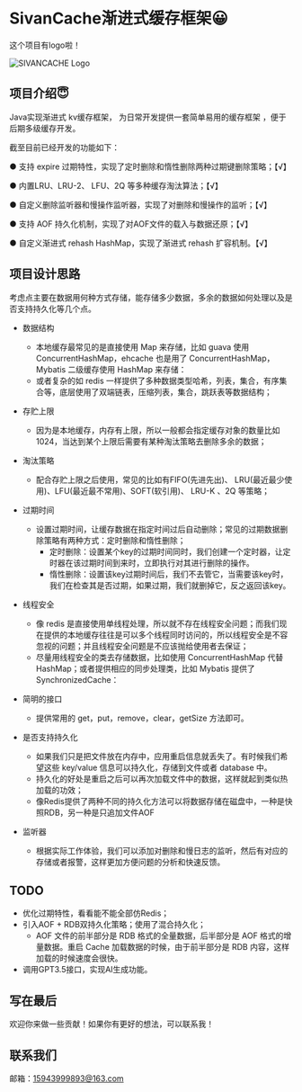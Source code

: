 # SivanCache渐进式缓存框架😀

这个项目有logo啦！

![SIVANCACHE Logo](https://p16-flow-sign-sg.ciciai.com/ocean-cloud-tos-sg/44b6453b8a67444ba9a4c2f258fa1df0.png~tplv-0es2k971ck-image.png?rk3s=18ea6f23&x-expires=1742024775&x-signature=6MIh%2FpRxBN0EjJsKr0UeS%2BH6tY0%3D)

## 项目介绍😇
Java实现渐进式 kv缓存框架， 为日常开发提供一套简单易用的缓存框架 ，便于后期多级缓存开发。 

截至目前已经开发的功能如下：

● 支持 expire 过期特性，实现了定时删除和惰性删除两种过期键删除策略；【√】

● 内置LRU、LRU-2、 LFU、2Q 等多种缓存淘汰算法；【√】

● 自定义删除监听器和慢操作监听器，实现了对删除和慢操作的监听；【√】

● 支持 AOF 持久化机制，实现了对AOF文件的载入与数据还原；【√】

● 自定义渐进式 rehash HashMap，实现了渐进式 rehash 扩容机制。【√】

## 项目设计思路
考虑点主要在数据用何种方式存储，能存储多少数据，多余的数据如何处理以及是否支持持久化等几个点。

- 数据结构
   - 本地缓存最常见的是直接使用 Map 来存储，比如 guava 使用 ConcurrentHashMap，ehcache 也是用了 ConcurrentHashMap，Mybatis 二级缓存使用 HashMap 来存储：
   - 或者复杂的如 redis 一样提供了多种数据类型哈希，列表，集合，有序集合等，底层使用了双端链表，压缩列表，集合，跳跃表等数据结构；

- 存贮上限
   - 因为是本地缓存，内存有上限，所以一般都会指定缓存对象的数量比如 1024，当达到某个上限后需要有某种淘汰策略去删除多余的数据；

- 淘汰策略
   - 配合存贮上限之后使用，常见的比如有FIFO(先进先出)、 LRU(最近最少使用)、LFU(最近最不常用)、SOFT(软引用)、 LRU-K 、2Q 等策略；

- 过期时间
   - 设置过期时间，让缓存数据在指定时间过后自动删除；常见的过期数据删除策略有两种方式：定时删除和惰性删除；
     - 定时删除：设置某个key的过期时间同时，我们创建一个定时器，让定时器在该过期时间到来时，立即执行对其进行删除的操作。
     - 惰性删除：设置该key过期时间后，我们不去管它，当需要该key时，我们在检查其是否过期，如果过期，我们就删掉它，反之返回该key。

- 线程安全
   - 像 redis 是直接使用单线程处理，所以就不存在线程安全问题；而我们现在提供的本地缓存往往是可以多个线程同时访问的，所以线程安全是不容忽视的问题；并且线程安全问题是不应该抛给使用者去保证；
   - 尽量用线程安全的类去存储数据，比如使用 ConcurrentHashMap 代替 HashMap；或者提供相应的同步处理类，比如 Mybatis 提供了 SynchronizedCache：

- 简明的接口
   - 提供常用的 get，put，remove，clear，getSize 方法即可。

- 是否支持持久化
   - 如果我们只是把文件放在内存中，应用重启信息就丢失了。有时候我们希望这些 key/value 信息可以持久化，存储到文件或者 database 中。
   - 持久化的好处是重启之后可以再次加载文件中的数据，这样就起到类似热加载的功效；
   - 像Redis提供了两种不同的持久化方法可以将数据存储在磁盘中，一种是快照RDB，另一种是只追加文件AOF

- 监听器
   - 根据实际工作体验，我们可以添加对删除和慢日志的监听，然后有对应的存储或者报警，这样更加方便问题的分析和快速反馈。

## TODO

- 优化过期特性，看看能不能全部仿Redis；
- 引入AOF + RDB双持久化策略；使用了混合持久化；
   - AOF 文件的前半部分是 RDB 格式的全量数据，后半部分是 AOF 格式的增量数据。重启 Cache 加载数据的时候，由于前半部分是 RDB 内容，这样加载的时候速度会很快。
- 调用GPT3.5接口，实现AI生成功能。

## 写在最后

欢迎你来做一些贡献！如果你有更好的想法，可以联系我！

## 联系我们
邮箱：15943999893@163.com
